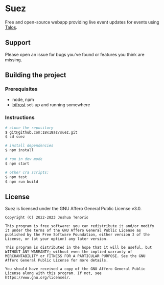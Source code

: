 # Suez
Free and open-source webapp providing live event updates for events using [Talos](https://github.com/18x18az/talos).

## Support
Please open an issue for bugs you've found or features you think are missing.
## Building the project
### Prerequisites
- node, npm
- [bifrost](https://github.com/18x18az/bifrost) set-up and running somewhere
### Instructions
```bash
# clone the repository
$ git@github.com:18x18az/suez.git
$ cd suez

# install dependencies
$ npm install

# run in dev mode
$ npm start

# other cra scripts:
$ npm test
$ npm run build
```
## License
Suez is licensed under the GNU Affero General Public License v3.0.
```
Copyright (C) 2022-2023 Joshua Tenorio

This program is free software: you can redistribute it and/or modify it under the terms of the GNU Affero General Public License as published by the Free Software Foundation, either version 3 of the License, or (at your option) any later version.

This program is distributed in the hope that it will be useful, but WITHOUT ANY WARRANTY; without even the implied warranty of MERCHANTABILITY or FITNESS FOR A PARTICULAR PURPOSE. See the GNU Affero General Public License for more details.

You should have received a copy of the GNU Affero General Public License along with this program. If not, see https://www.gnu.org/licenses/.
```